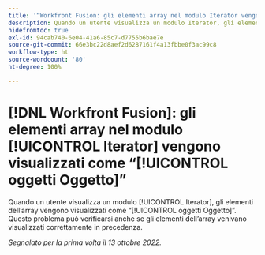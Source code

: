 ```yaml
---
title: '“Workfront Fusion: gli elementi array nel modulo Iterator vengono visualizzati come oggetto”'
description: Quando un utente visualizza un modulo Iterator, gli elementi dell’array vengono visualizzati come oggetti Oggetto. Questo problema può verificarsi anche se gli elementi dell’array venivano visualizzati correttamente in precedenza.
hidefromtoc: true
exl-id: 94cab740-6e04-41a6-85c7-d7755b6bae7e
source-git-commit: 66e3bc22d8aef2d6287161f4a13fbbe0f3ac99c8
workflow-type: ht
source-wordcount: '80'
ht-degree: 100%

---
```


# [!DNL Workfront Fusion]: gli elementi array nel modulo [!UICONTROL Iterator] vengono visualizzati come “[!UICONTROL oggetti Oggetto]”

Quando un utente visualizza un modulo [!UICONTROL Iterator], gli elementi dell’array vengono visualizzati come “[!UICONTROL oggetti Oggetto]”. Questo problema può verificarsi anche se gli elementi dell’array venivano visualizzati correttamente in precedenza.

_Segnalato per la prima volta il 13 ottobre 2022._
